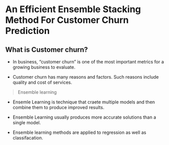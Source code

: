 # An Efficient Ensemble Stacking Method For Customer Churn Prediction
## What is Customer churn?
- In business, “customer churn” is  one of the most important metrics for a growing business to evaluate.
* Customer churn has many reasons and factors. Such reasons include quality and cost of services.
> Ensemble learning
- Ensemle Learning is technique that craete multiple models and then combine them to produce improved results.
* Ensemble Learning usually produces more accurate solutions than a single model.
+ Ensemble learning methods are applied to regression as well as classifacation.
